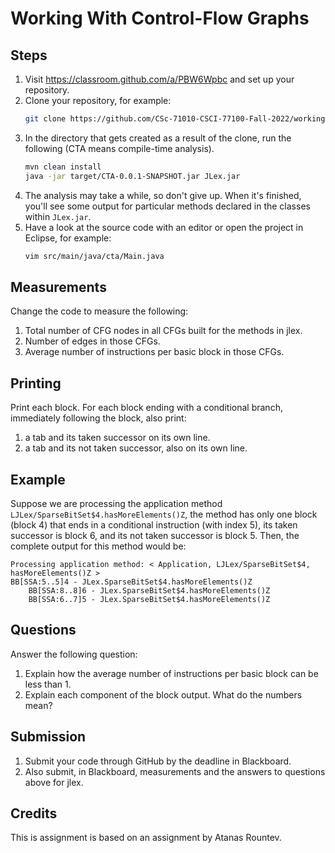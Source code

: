 # Working With Control-Flow Graphs

## Steps

1. Visit https://classroom.github.com/a/PBW6Wpbc and set up your repository.
1. Clone your repository, for example:
    ```bash
    git clone https://github.com/CSc-71010-CSCI-77100-Fall-2022/working-with-control-flow-graphs-khatchad.git
    ```
1. In the directory that gets created as a result of the clone, run the following (CTA means compile-time analysis).
    ```bash
    mvn clean install
    java -jar target/CTA-0.0.1-SNAPSHOT.jar JLex.jar
    ```
1. The analysis may take a while, so don't give up. When it's finished, you'll see some output for particular methods declared in the classes within `JLex.jar`.
1. Have a look at the source code with an editor or open the project in Eclipse, for example:
    ```bash
    vim src/main/java/cta/Main.java
    ```

## Measurements

Change the code to measure the following:

1. Total number of CFG nodes in all CFGs built for the methods in jlex.
1. Number of edges in those CFGs.
1. Average number of instructions per basic block in those CFGs.

## Printing

Print each block. For each block ending with a conditional branch, immediately following the block, also print:

1. a tab and its taken successor on its own line.
1. a tab and its not taken successor, also on its own line.

## Example

Suppose we are processing the application method `LJLex/SparseBitSet$4.hasMoreElements()Z`, the method has only one block (block 4) that ends in a conditional instruction (with index 5), its taken successor is block 6, and its not taken successor is block 5. Then, the complete output for this method would be:

    Processing application method: < Application, LJLex/SparseBitSet$4, hasMoreElements()Z >
    BB[SSA:5..5]4 - JLex.SparseBitSet$4.hasMoreElements()Z
        BB[SSA:8..8]6 - JLex.SparseBitSet$4.hasMoreElements()Z
        BB[SSA:6..7]5 - JLex.SparseBitSet$4.hasMoreElements()Z

## Questions

Answer the following question:

1. Explain how the average number of instructions per basic block can be less than 1.
1. Explain each component of the block output. What do the numbers mean?

## Submission

1. Submit your code through GitHub by the deadline in Blackboard.
1. Also submit, in Blackboard, measurements and the answers to questions above for jlex.

## Credits

This is assignment is based on an assignment by Atanas Rountev.

